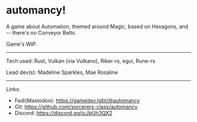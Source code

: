# automancy!

A game about Automation, themed around Magic, based on Hexagons, and -- there's no Conveyor Belts.



Game's WIP.

---

Tech used: Rust, Vulkan (via Vulkano), Riker-rs, egui, Rune-rs

Lead dev(s): Madeline Sparkles, Mae Rosaline

---

Links:

- Fedi(Mastodon): https://gamedev.lgbt/@automancy
- Git: https://github.com/sorcerers-class/automancy
- Discord: https://discord.gg/jcJbUh3QX2

